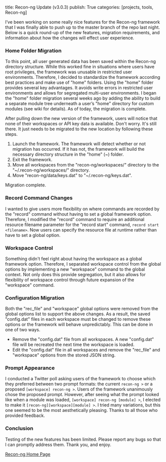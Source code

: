 title: Recon-ng Update (v3.0.3)
publish: True
categories: [projects, tools, Recon-ng]

I’ve been working on some really nice features for the Recon-ng framework that I was finally able to push up to the master branch of the repo last night. Below is a quick round-up of the new features, migration requirements, and information about how the changes will effect user experience.

<!-- READMORE -->

### Home Folder Migration

To this point, all user generated data has been saved within the Recon-ng directory structure. While this worked fine in situations where users have root privileges, the framework was unusable in restricted user environments. Therefore, I decided to standardize the framework according best practices and make use of "home" folders. Using the "home" folder provides several key advantages. It avoids write errors in restricted user environments and allows for segregated multi-user environments. I began the "home" folder migration several weeks ago by adding the ability to build a separate module tree underneath a user’s "home" directory for custom modules (see wiki for details). As of today, the migration is complete.

After pulling down the new version of the framework, users will notice that none of their workspaces or API key data is available. Don't worry. It's still there. It just needs to be migrated to the new location by following these steps.

1. Launch the framework. The framework will detect whether or not migration has occurred. If it has not, the framework will build the necessary directory structure in the "home" (\~) folder.
1. Exit the framework.
1. Move all workspaces from the "recon-ng/workspaces/" directory to the "\~/.recon-ng/workspaces/" directory.
1. Move "recon-ng/data/keys.dat" to "\~/.recon-ng/keys.dat".

Migration complete.

### Record Command Changes

I wanted to give users more flexibility on where commands are recorded by the "record" command without having to set a global framework option. Therefore, I modified the "record" command to require an additional resource filename parameter for the "record start" command, `record start <filename>`. Now users can specify the resource file at runtime rather than have to set a global option.

### Workspace Control

Something didn't feel right about having the workspace as a global framework option. Therefore, I separated workspace control from the global options by implementing a new "workspace" command to the global context. Not only does this provide segregation, but it also allows for flexibility of workspace control through future expansion of the "workspace" command.

### Configuration Migration

Both the "rec_file" and "workspace" global options were removed from the global options list to support the above changes. As a result, the saved "config.dat" files in each workspace must be changed to remove these options or the framework will behave unpredictably. This can be done in one of two ways.

- Remove the "config.dat" file from all workspaces. A new "config.dat" file will be recreated the next time the workspace is loaded.
- Edit the "config.dat" file in all workspaces and remove the "rec_file" and "workspace" options from the stored JSON string.

### Prompt Appearance

I conducted a Twitter poll asking users of the framework to choose which they preferred between two prompt formats: the current `recon-ng >` or a proposed `[workspace] recon-ng >`. Users of the framework unanimously chose the proposed prompt. However, after seeing what the prompt looked like when a module was loaded, `[workspace] recon-ng [module] >`, I elected to make it `[recon-ng][workspace][module] >`. I tried many variations, but this one seemed to be the most aesthetically pleasing. Thanks to all those who provided feedback.

### Conclusion

Testing of the new features has been limited. Please report any bugs so that I can promptly address them. Thank you, and enjoy.

[Recon-ng Home Page](http://www.recon-ng.com)
